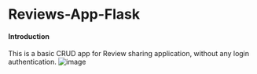 ﻿# Reviews-App-Flask

#### Introduction  
This is a basic CRUD app for Review sharing application, without any login authentication.
![image](https://user-images.githubusercontent.com/64857417/137591530-8d70c611-4e01-442b-9936-1919d37fb9a0.png)

